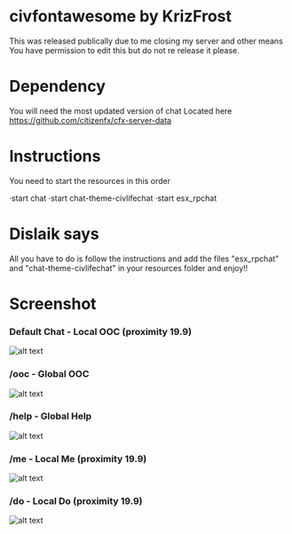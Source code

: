 # civfontawesome by KrizFrost
This was released publically due to me closing my server and other means You have permission to edit this but do not re release it please.
# Dependency
You will need the most updated version of chat Located here https://github.com/citizenfx/cfx-server-data
# Instructions
You need to start the resources in this order

·start chat
·start chat-theme-civlifechat
·start esx_rpchat
# Dislaik says
All you have to do is follow the instructions and add the files "esx_rpchat" and "chat-theme-civlifechat" in your resources folder and enjoy!!

# Screenshot
### Default Chat - Local OOC (proximity 19.9)
![alt text](https://i.imgur.com/wKuSDv4.png)

### /ooc - Global OOC
![alt text](https://i.imgur.com/DGljaF5.png)

### /help - Global Help
![alt text](https://i.imgur.com/mod5hyQ.png)

### /me - Local Me (proximity 19.9)
![alt text](https://i.imgur.com/ZqznDEo.png)

### /do - Local Do (proximity 19.9)
![alt text](https://i.imgur.com/p8pTplI.png)
